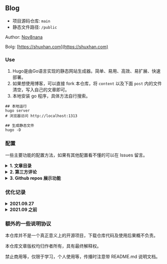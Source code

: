 ## Blog

* 项目源码仓库: `main`
* 静态文件路径: `/public`

Author: [Nov8nana](https://github.com/N0v8nana)

Bolg: [https://shuxhan.com](https://shuxhan.com)

### Use

1. Hugo是由Go语言实现的静态网站生成器。简单、易用、高效、易扩展、快速部署。
2. 如果想使用博客，可以直接 fork 本仓库，将 `content` 以及下面 `post` 内的文件清空，写入自己的文章即可。
3. 本地安装 go 程序，具体方法自行搜索。

```shell
## 本地运行 
hugo server
# 浏览器访问 http://localhost:1313

## 生成静态文件
hugo -D

```

### 配置

一些主要功能的配置方法，如果有其他配置看不懂的可以在 Issues 留言。

<details>
<summary><strong>1. 文章目录</strong></summary>

默认为下列代码，如果需要调整需要在 `config.toml` 配置文件中进行修改。

```shell
[markup]
  [markup.tableOfContents] 
    endLevel = 3      #3级标题以后不建立索引
    ordered = false   #是否采用有序列表
    startLevel = 2    #2级标题开始建立索引

```
</details>


<details>
<summary><strong>2. 第三方评论</strong></summary>

本博客内置的是 Cusdis 评论，请到 [官网](https://cusdis.com/dashboard/project/c1d43485-e8a7-4895-972e-247eddaf242d) 注册并获取 id。

如果遇到问题请参考文章 [hugo 如何使用 Cusdis ?](http://shuxhan.com/post/2021-09-16-hugo-use-cusdis/) 

请将 id 填写在 `config.toml` 中。

```shell
[params]
  CusdisId = "xxxxx"

```
</details>

<details>
<summary><strong>3. Github repos 展示功能</strong></summary>

图片示例
![](https://cdn.jsdelivr.net/gh/Nov8nana/pic-cdn@06d4703e562a8e0aa8f83ae448435d712f8d8d79/2021/09/27/e03885e1598bd19b09aeea9c9b200ba4.png)

使用 Ajax 调用 Github 官方提供的 API，直接在 `config.toml` 文件中找到下面代码，将 Github 的用户名改为自己的名字即可。

```shell
[params]
  GithubId = "Nov8nana"

```
</details>

### 优化记录

<details>
<summary><strong>2021.09.27</strong></summary>

内置了 Github 仓库列表展示功能。
</details>

<details>
<summary><strong>2021.09 之前</strong></summary>

成功搭建了本项目，初始内容就不赘述了...
</details>

### 额外的一些说明协议

本仓库并不是一个真正意义上的开源项目，下载仓库代码及使用后果概不负责。

本仓库文章版权均归作者所有，具有最终解释权。

禁止商用等，仅限于学习，个人使用等，传播时注意带 README.md 说明文档。
